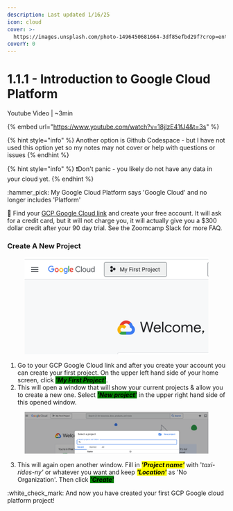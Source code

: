 ```yaml
---
description: Last updated 1/16/25
icon: cloud
cover: >-
  https://images.unsplash.com/photo-1496450681664-3df85efbd29f?crop=entropy&cs=srgb&fm=jpg&ixid=M3wxOTcwMjR8MHwxfHNlYXJjaHwxfHxjbG91ZHxlbnwwfHx8fDE3MzcwODY4NzR8MA&ixlib=rb-4.0.3&q=85
coverY: 0
---
```


# 1.1.1 - Introduction to Google Cloud Platform

Youtube Video | \~3min

{% embed url="https://www.youtube.com/watch?v=18jIzE41fJ4&t=3s" %}

{% hint style="info" %}
Another option is Github Codespace - but I have not used this option yet so my notes may not cover or help with questions or issues
{% endhint %}

{% hint style="info" %}
:exclamation:Don't panic - you likely do not have any data in your cloud yet.&#x20;
{% endhint %}

:hammer\_pick: My Google Cloud Platform says 'Google Cloud' and no longer includes 'Platform'

:bookmark: Find your [GCP Google Cloud link](https://cloud.google.com/) and create your free account. It will ask for a credit card, but it will not charge you, it will actually give you a $300 dollar credit after your 90 day trial. See the Zoomcamp Slack for more FAQ.

### Create A New Project

<figure><img src="../../.gitbook/assets/gcp_new_proj.png" alt=""><figcaption></figcaption></figure>

1. Go to your GCP Google Cloud link and after you create your account you can create your first project. On the upper left hand side of your home screen, click _<mark style="background-color:green;">**'My First Project'**</mark>_.
2. This will open a window that will show your current projects & allow you to create a new one. Select _<mark style="background-color:green;">**'New project'**</mark>_ in the upper right hand side of this opened window.

<figure><img src="../../.gitbook/assets/gcp_new_proj_2.png" alt=""><figcaption></figcaption></figure>

3. This will again open another window. Fill in _<mark style="background-color:yellow;">**'Project name'**</mark>_ with '_taxi-rides-ny'_ or whatever you want and keep _<mark style="background-color:yellow;">**'Location'**</mark>_ as 'No Organization'. Then click _<mark style="background-color:green;">**'Create'**</mark>_



:white\_check\_mark: And now you have created your first GCP Google cloud platform project!





